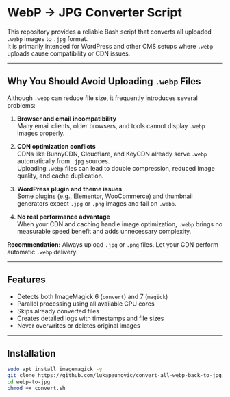 # WebP → JPG Converter Script

This repository provides a reliable Bash script that converts all uploaded `.webp` images to `.jpg` format.  
It is primarily intended for WordPress and other CMS setups where `.webp` uploads cause compatibility or CDN issues.

---

## Why You Should Avoid Uploading `.webp` Files

Although `.webp` can reduce file size, it frequently introduces several problems:

1. **Browser and email incompatibility**  
   Many email clients, older browsers, and tools cannot display `.webp` images properly.

2. **CDN optimization conflicts**  
   CDNs like BunnyCDN, Cloudflare, and KeyCDN already serve `.webp` automatically from `.jpg` sources.  
   Uploading `.webp` files can lead to double compression, reduced image quality, and cache duplication.

3. **WordPress plugin and theme issues**  
   Some plugins (e.g., Elementor, WooCommerce) and thumbnail generators expect `.jpg` or `.png` images and fail on `.webp`.

4. **No real performance advantage**  
   When your CDN and caching handle image optimization, `.webp` brings no measurable speed benefit and adds unnecessary complexity.

**Recommendation:** Always upload `.jpg` or `.png` files. Let your CDN perform automatic `.webp` delivery.

---

## Features

- Detects both ImageMagick 6 (`convert`) and 7 (`magick`)
- Parallel processing using all available CPU cores
- Skips already converted files
- Creates detailed logs with timestamps and file sizes
- Never overwrites or deletes original images

---

## Installation

```bash
sudo apt install imagemagick -y
git clone https://github.com/lukapaunovic/convert-all-webp-back-to-jpg.git
cd webp-to-jpg
chmod +x convert.sh
